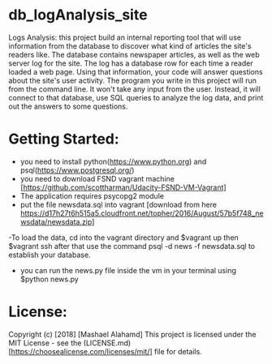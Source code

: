 # db_logAnalysis_site
Logs Analysis:
this project build an internal reporting tool that will use information from the database to discover
what kind of articles the site's readers like.
The database contains newspaper articles, as well as the web server log for the site.
The log has a database row for each time a reader loaded a web page. Using that information, your code
will answer questions about the site's user activity.
The program you write in this project will run from the command line.
 It won't take any input from the user. Instead, it will connect to that database, use SQL queries to
 analyze the log data, and print out the answers to some questions.




# Getting Started:
- you need to install python(https://www.python.org) and psql(https://www.postgresql.org/)
- you need to download FSND vagrant machine [https://github.com/scottharman/Udacity-FSND-VM-Vagrant]
- The application requires psycopg2 module 
- put the file newsdata.sql into vagrant [download from here https://d17h27t6h515a5.cloudfront.net/topher/2016/August/57b5f748_newsdata/newsdata.zip]

-To load the data, cd into the vagrant directory and $vagrant up then $vagrant ssh  after that use the command psql -d news -f newsdata.sql to establish your database.
- you can run the news.py file inside the vm in your terminal using $python news.py





# License:
Copyright (c) [2018] [Mashael Alahamd] This project is licensed under the MIT License - see the (LICENSE.md)[https://choosealicense.com/licenses/mit/] file for details.
